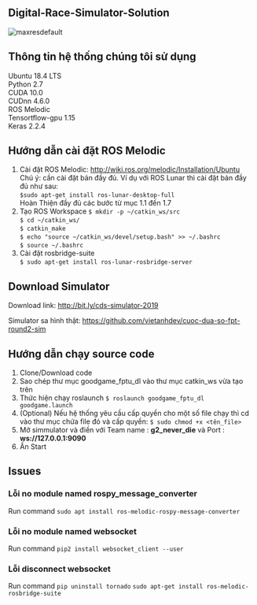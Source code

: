 ## Digital-Race-Simulator-Solution
![maxresdefault](https://user-images.githubusercontent.com/48562455/112740137-a58fb800-8fa4-11eb-8da9-a3c4d58b7546.jpg)
## Thông tin hệ thống chúng tôi sử dụng
Ubuntu 18.4 LTS\
Python 2.7\
CUDA 10.0\
CUDnn 4.6.0\
ROS Melodic\
Tensortflow-gpu 1.15\
Keras 2.2.4
## Hướng dẫn cài đặt ROS Melodic
1. Cài đặt ROS Melodic:
  http://wiki.ros.org/melodic/Installation/Ubuntu \
  Chú ý: cần cài đặt bản đầy đủ. Ví dụ với ROS Lunar thì cài đặt bản đầy đủ như sau:\
  `$sudo apt-get install ros-lunar-desktop-full`\
  Hoàn Thiện đầy đủ các bước từ mục 1.1 đến 1.7
2. Tạo ROS Workspace
  `$ mkdir -p ~/catkin_ws/src`\
  `$ cd ~/catkin_ws/`\
  `$ catkin_make`\
  `$ echo "source ~/catkin_ws/devel/setup.bash" >> ~/.bashrc`\
  `$ source ~/.bashrc`
3. Cài đặt rosbridge-suite\
`$ sudo apt-get install ros-lunar-rosbridge-server`
## Download Simulator
Download link: http://bit.ly/cds-simulator-2019

Simulator sa hình thật: https://github.com/vietanhdev/cuoc-dua-so-fpt-round2-sim
## Hướng dẫn chạy source code
1. Clone/Download code
2. Sao chép thư mục goodgame_fptu_dl vào thư mục catkin_ws vừa tạo trên
3. Thức hiện chạy roslaunch `$ roslaunch goodgame_fptu_dl goodgame.launch`
4. (Optional) Nếu hệ thống yêu cầu cấp quyền cho một số file chạy thì cd vào thư mục chứa file đó và cấp quyền: `$ sudo chmod +x <tên_file>`
5. Mở simmulator và điền với Team name : **g2_never_die** và Port : **ws://127.0.0.1:9090**
6. Ấn Start
## Issues
### Lỗi **no module named rospy_message_converter** 

Run command `sudo apt install ros-melodic-rospy-message-converter`

### Lỗi **no module named websocket** 

Run command `pip2 install websocket_client --user`

### Lỗi disconnect websocket 

Run command 
`pip uninstall tornado`
`sudo apt-get install ros-melodic-rosbridge-suite`
